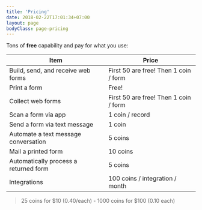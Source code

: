 ```yaml
---
title: 'Pricing'
date: 2018-02-22T17:01:34+07:00
layout: page
bodyClass: page-pricing
---
```


Tons of **free** capability and pay for what you use:

| Item | Price |
| ---- | ----- |
| Build, send, and receive web forms | First 50 are free! Then 1 coin / form |
| Print a form | Free! |
| Collect web forms | First 50 are free! Then 1 coin / form |
| Scan a form via app | 1 coin / record |
| Send a form via text message | 1 coin |
| Automate a text message conversation | 5 coins |
| Mail a printed form | 10 coins |
| Automatically process a returned form | 5 coins |
| Integrations | 100 coins / integration / month |

> 25 coins for $10 (0.40/each) - 1000 coins for $100 (0.10 each)